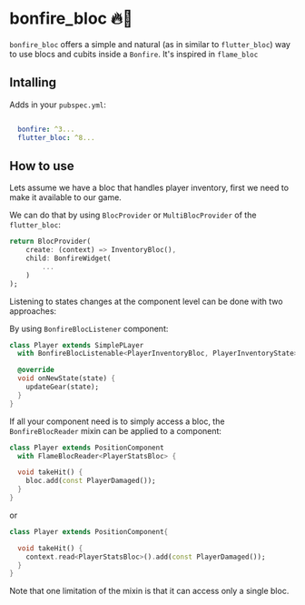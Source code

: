 # bonfire_bloc 🔥🧱

`bonfire_bloc` offers a simple and natural (as in similar to `flutter_bloc`) way to use blocs and
cubits inside a `Bonfire`. It's inspired in `flame_bloc`

## Intalling

Adds in your `pubspec.yml`:

```yml

  bonfire: ^3...
  flutter_bloc: ^8...

```

## How to use

Lets assume we have a bloc that handles player inventory, first we need to make it available to our
game.

We can do that by using `BlocProvider` or `MultiBlocProvider` of the `flutter_bloc`:

```dart
return BlocProvider(
    create: (context) => InventoryBloc(),
    child: BonfireWidget(
        ...
    )
);
```

Listening to states changes at the component level can be done with two approaches:

By using `BonfireBlocListener` component:


```dart
class Player extends SimplePLayer
  with BonfireBlocListenable<PlayerInventoryBloc, PlayerInventoryState> {

  @override
  void onNewState(state) {
    updateGear(state);
  }
}
```

If all your component need is to simply access a bloc, the `BonfireBlocReader` mixin can be applied
to a component:


```dart
class Player extends PositionComponent
  with FlameBlocReader<PlayerStatsBloc> {

  void takeHit() {
    bloc.add(const PlayerDamaged());
  }
}
```

or

```dart
class Player extends PositionComponent{

  void takeHit() {
    context.read<PlayerStatsBloc>().add(const PlayerDamaged());
  }
}
```

Note that one limitation of the mixin is that it can access only a single bloc.

